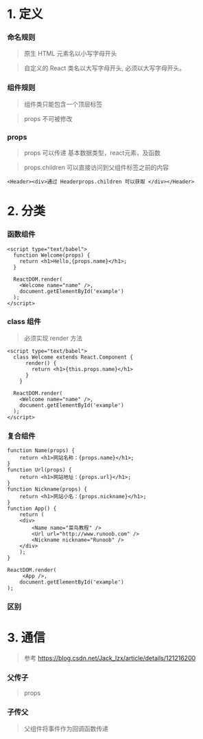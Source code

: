 <!--
 * @LastEditors: wudan01
 * @description: 文件描述
-->
# 1. 定义

### 命名规则
> 原生 HTML 元素名以小写字母开头

> 自定义的 React 类名以大写字母开头, 必须以大写字母开头。

### 组件规则
> 组件类只能包含一个顶层标签

> props 不可被修改

### props
> props 可以传递 基本数据类型，react元素，及函数

> props.children 可以直接访问到父组件标签之前的内容
```
<Header><div>通过 Headerprops.children 可以获取 </div></Header>
```

# 2. 分类
### 函数组件

```
<script type="text/babel">
  function Welcome(props) {
    return <h1>Hello,{props.name}</h1>;
  }

  ReactDOM.render(
    <Welcome name="name" />,
    document.getElementById('example')
  );
</script>
```

### class 组件
> 必须实现 render 方法
```
<script type="text/babel">
  class Welcome extends React.Component {
      render() {
        return <h1>{this.props.name}</h1>
      }
    }

  ReactDOM.render(
    <Welcome name="name" />,
    document.getElementById('example')
  );
</script>
```

### 复合组件
> 
```
function Name(props) {
    return <h1>网站名称：{props.name}</h1>;
}
function Url(props) {
    return <h1>网站地址：{props.url}</h1>;
}
function Nickname(props) {
    return <h1>网站小名：{props.nickname}</h1>;
}
function App() {
    return (
    <div>
        <Name name="菜鸟教程" />
        <Url url="http://www.runoob.com" />
        <Nickname nickname="Runoob" />
    </div>
    );
}
 
ReactDOM.render(
     <App />,
    document.getElementById('example')
);
```


### 区别

# 3. 通信
> 参考 https://blog.csdn.net/Jack_lzx/article/details/121216200

### 父传子
> props

### 子传父
> 父组件将事件作为回调函数传递
